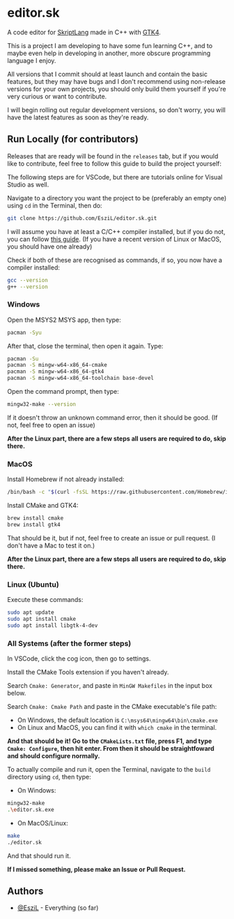 
# editor.sk

A code editor for [SkriptLang](github.com/skriptlang/skript) made in C++ with [GTK4](https://www.gtk.org/).

This is a project I am developing to have some fun learning C++, and to maybe even help in developing in another, more obscure programming language I enjoy.

All versions that I commit should at least launch and contain the basic features, but they may have bugs and I don't recommend using non-release versions for your own projects, you should only build them yourself if you're very curious or want to contribute.

I will begin rolling out regular development versions, so don't worry, you will have the latest features as soon as they're ready.

## Run Locally (for contributors)

Releases that are ready will be found in the `releases` tab, but if you would like to contribute, feel free to follow this guide to build the project yourself:

The following steps are for VSCode, but there are tutorials online for Visual Studio as well.

Navigate to a directory you want the project to be (preferably an empty one) using `cd` in the Terminal, then do:
```bash
git clone https://github.com/EsziL/editor.sk.git
```

I will assume you have at least a C/C++ compiler installed, but if you do not, you can follow [this guide](https://www.freecodecamp.org/news/how-to-install-c-and-cpp-compiler-on-windows/). (If you have a recent version of Linux or MacOS, you should have one already)

Check if both of these are recognised as commands, if so, you now have a compiler installed:
```bash
gcc --version
g++ --version
```

### Windows

Open the MSYS2 MSYS app, then type:
```bash
pacman -Syu
```
After that, close the terminal, then open it again. Type:
```bash
pacman -Su
pacman -S mingw-w64-x86_64-cmake
pacman -S mingw-w64-x86_64-gtk4
pacman -S mingw-w64-x86_64-toolchain base-devel
```

Open the command prompt, then type:
```bash
mingw32-make --version
```
If it doesn't throw an unknown command error, then it should be good. (If not, feel free to open an issue)

**After the Linux part, there are a few steps all users are required to do, skip there.**

### MacOS

Install Homebrew if not already installed:
```bash
/bin/bash -c "$(curl -fsSL https://raw.githubusercontent.com/Homebrew/install/HEAD/install.sh)"
```
Install CMake and GTK4:
```bash
brew install cmake
brew install gtk4
```

That should be it, but if not, feel free to create an issue or pull request. (I don't have a Mac to test it on.)

**After the Linux part, there are a few steps all users are required to do, skip there.**

### Linux (Ubuntu)

Execute these commands:
```bash
sudo apt update
sudo apt install cmake
sudo apt install libgtk-4-dev
```

### All Systems (after the former steps)

In VSCode, click the cog icon, then go to settings.

Install the CMake Tools extension if you haven't already.

Search `Cmake: Generator`, and paste in `MinGW Makefiles` in the input box below.

Search `Cmake: Cmake Path` and paste in the CMake executable's file path:
- On Windows, the default location is `C:\msys64\mingw64\bin\cmake.exe`
- On Linux and MacOS, you can find it with `which cmake` in the terminal.

**And that should be it! Go to the `CMakeLists.txt` file, press F1, and type `Cmake: Configure`, then hit enter. From then it should be straightfoward and should configure normally.**

To actually compile and run it, open the Terminal, navigate to the `build` directory using `cd`, then type:

- On Windows:
```bash
mingw32-make
.\editor.sk.exe
```
- On MacOS/Linux:
```bash
make
./editor.sk
```

And that should run it.

**If I missed something, please make an Issue or Pull Request.**

## Authors

- [@EsziL](https://www.github.com/EsziL) - Everything (so far)

